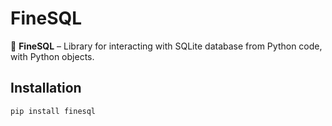 # FineSQL

🚀 **FineSQL** – Library for interacting with SQLite database from Python code, with Python objects.

## Installation
```bash
pip install finesql
```